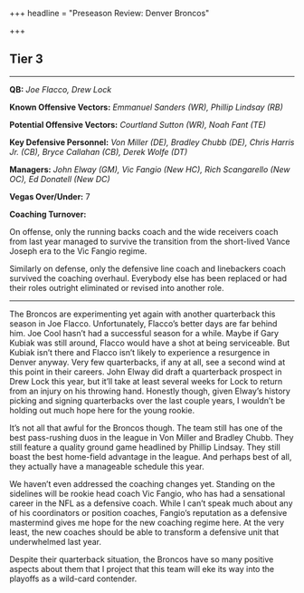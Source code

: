 +++
headline = "Preseason Review: Denver Broncos"

+++
## Tier 3

***

**QB:** _Joe Flacco, Drew Lock_

**Known Offensive Vectors:** _Emmanuel Sanders (WR), Phillip Lindsay (RB)_

**Potential Offensive Vectors:** _Courtland Sutton (WR), Noah Fant (TE)_

**Key Defensive Personnel:** _Von Miller (DE), Bradley Chubb (DE), Chris Harris Jr. (CB), Bryce Callahan (CB), Derek Wolfe (DT)_

**Managers:** _John Elway (GM), Vic Fangio (New HC), Rich Scangarello (New OC), Ed Donatell (New DC)_

**Vegas Over/Under:** 7

**Coaching Turnover:**

On offense, only the running backs coach and the wide receivers coach from last year managed to survive the transition from the short-lived Vance Joseph era to the Vic Fangio regime.

Similarly on defense, only the defensive line coach and linebackers coach survived the coaching overhaul. Everybody else has been replaced or had their roles outright eliminated or revised into another role.

***

The Broncos are experimenting yet again with another quarterback this season in Joe Flacco. Unfortunately, Flacco’s better days are far behind him. Joe Cool hasn’t had a successful season for a while. Maybe if Gary Kubiak was still around, Flacco would have a shot at being serviceable. But Kubiak isn’t there and Flacco isn’t likely to experience a resurgence in Denver anyway. Very few quarterbacks, if any at all, see a second wind at this point in their careers. John Elway did draft a quarterback prospect in Drew Lock this year, but it’ll take at least several weeks for Lock to return from an injury on his throwing hand. Honestly though, given Elway’s history picking and signing quarterbacks over the last couple years, I wouldn’t be holding out much hope here for the young rookie.

It’s not all that awful for the Broncos though. The team still has one of the best pass-rushing duos in the league in Von Miller and Bradley Chubb. They still feature a quality ground game headlined by Phillip Lindsay. They still boast the best home-field advantage in the league. And perhaps best of all, they actually have a manageable schedule this year.

We haven’t even addressed the coaching changes yet. Standing on the sidelines will be rookie head coach Vic Fangio, who has had a sensational career in the NFL as a defensive coach. While I can’t speak much about any of his coordinators or position coaches, Fangio’s reputation as a defensive mastermind gives me hope for the new coaching regime here. At the very least, the new coaches should be able to transform a defensive unit that underwhelmed last year.

Despite their quarterback situation, the Broncos have so many positive aspects about them that I project that this team will eke its way into the playoffs as a wild-card contender.